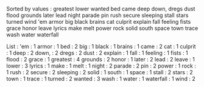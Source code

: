 Sorted by values :
greatest lower wanted bed came deep down, dregs dust flood grounds later lead night parade pin rush secure sleeping stall stars turned wind 'em armor big black brains cat culprit explain fall feeling fists grace honor leave lyrics make melt power rock solid south space town trace wash water waterfall 

List :
'em : 1
armor : 1
bed : 2
big : 1
black : 1
brains : 1
came : 2
cat : 1
culprit : 1
deep : 2
down, : 2
dregs : 2
dust : 2
explain : 1
fall : 1
feeling : 1
fists : 1
flood : 2
grace : 1
greatest : 4
grounds : 2
honor : 1
later : 2
lead : 2
leave : 1
lower : 3
lyrics : 1
make : 1
melt : 1
night : 2
parade : 2
pin : 2
power : 1
rock : 1
rush : 2
secure : 2
sleeping : 2
solid : 1
south : 1
space : 1
stall : 2
stars : 2
town : 1
trace : 1
turned : 2
wanted : 3
wash : 1
water : 1
waterfall : 1
wind : 2
